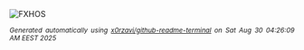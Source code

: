 <div align="justify">
<picture>
    <source media="(prefers-color-scheme: dark)" srcset="https://i.ibb.co/3KH8p7B/output-gif.gif">
    <source media="(prefers-color-scheme: light)" srcset="https://i.ibb.co/3KH8p7B/output-gif.gif">
    <img alt="FXHOS" src="https://i.ibb.co/3KH8p7B/output-gif.gif">
</picture>

<sub><i>Generated automatically using [x0rzavi/github-readme-terminal](https://github.com/x0rzavi/github-readme-terminal) on Sat Aug 30 04:26:09 AM EEST 2025</i></sub>
</div>